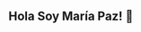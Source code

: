 ## Hola Soy María Paz! 👋

<!--
**mmunitavidal/mmunitavidal** is a ✨ _special_ ✨ repository because its `README.md` (this file) appears on your GitHub profile.

Apasionada por los datos y en plena transición profesional hacia el Data Analytics, combinando mi formación en Ingeniería Comercial y Magíster en Marketing con habilidades técnicas adquiridas en el bootcamp de Data Analyst en TripleTen.

🚀 Manejo Python, SQL, Tableau, Excel avanzado, Pandas, Matplotlib y Seaborn, aplicados en proyectos reales de análisis de ventas, métricas de marketing y pruebas de hipótesis.

📊 Me encanta transformar datos en insights accionables y descubrir nuevas formas de optimizar procesos y mejorar la toma de decisiones.

🔗 Conecta conmigo en: www.linkedin.com/in/maría-paz-munita-vidal
